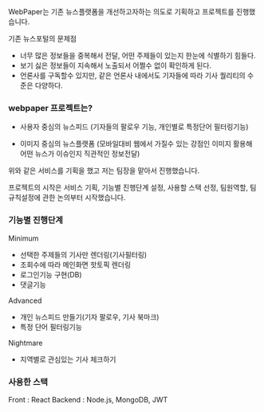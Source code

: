 WebPaper는 기존 뉴스플랫폼을 개선하고자하는 의도로 기획하고 프로젝트를 진행했습니다.

기존 뉴스포털의 문제점
- 너무 많은 정보들을 중복해서 전달, 어떤 주제들이 있는지 한눈에 식별하기 힘들다.
- 보기 싫은 정보들이 지속해서 노출되서 어쩔수 없이 확인하게 된다.
- 언론사를 구독할수 있지만, 같은 언론사 내에서도 기자들에 따라 기사 퀄리티의 수준은 다양하다.

### webpaper 프로젝트는?

- 사용자 중심의 뉴스피드
(기자들의 팔로우 기능, 개인별로 특정단어 필터링기능)

- 이미지 중심의 뉴스플랫폼
(모바일대비 웹에서 가질수 있는 강점인 이미지 활용해 어떤 뉴스가 이슈인지 직관적인 정보전달)

위와 같은 서비스를 기획을 했고 저는 팀장을 맡아서 진행했습니다.

프로젝트의 시작은 서비스 기획, 기능별 진행단계 설정, 사용할 스택 선정, 팀원역할, 팀규칙설정에 관한 논의부터 시작했습니다.

### 기능별 진행단계

Minimum
- 선택한 주제들의 기사만 렌더링(기사필터링)
- 조회수에 따라 메인화면 핫토픽 렌더링
- 로그인기능 구현(DB)
- 댓글기능

Advanced
- 개인 뉴스피드 만들기(기자 팔로우, 기사 북마크)
- 특정 단어 필터링기능

Nightmare
- 지역별로 관심있는 기사 체크하기

### 사용한 스택
Front : React
Backend : Node.js, MongoDB, JWT
